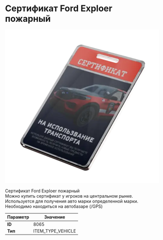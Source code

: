 # Сертификат Ford Exploer пожарный

![Item Image](../img/8065.webp?raw=true)

Сертификат Ford Exploer пожарный <br>Можно купить сертификат у игроков на центральном рынке.<br>Используется для получения авто марки определенной марки.<br>Необходимо находиться на автобазаре (/GPS)


| Параметр | Значение |
|----------|----------|
| **ID** | 8065 |
| **Тип** | ITEM_TYPE_VEHICLE |

